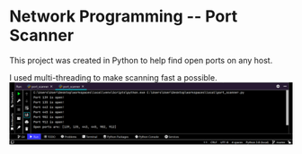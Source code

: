 <h1>Network Programming -- Port Scanner</h1>
This project was created in Python to help
find open ports on any host.

I used multi-threading to make scanning fast a possible.
<img src="results.PNG">
